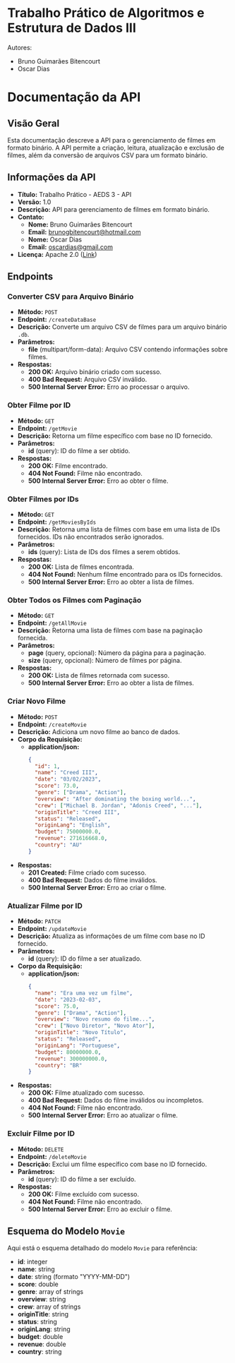# Trabalho Prático de Algoritmos e Estrutura de Dados III

Autores: 
- Bruno Guimarães Bitencourt 
- Oscar Dias

# Documentação da API

## Visão Geral

Esta documentação descreve a API para o gerenciamento de filmes em formato binário. A API permite a criação, leitura, atualização e exclusão de filmes, além da conversão de arquivos CSV para um formato binário.

## Informações da API

- **Título:** Trabalho Prático - AEDS 3 - API
- **Versão:** 1.0
- **Descrição:** API para gerenciamento de filmes em formato binário.
- **Contato:**
  - **Nome:** Bruno Guimarães Bitencourt
  - **Email:** brunogbitencourt@hotmail.com
  - **Nome:** Oscar Dias
  - **Email:** oscardias@gmail.com
- **Licença:** Apache 2.0 ([Link](http://springdoc.org))

## Endpoints

### Converter CSV para Arquivo Binário

- **Método:** `POST`
- **Endpoint:** `/createDataBase`
- **Descrição:** Converte um arquivo CSV de filmes para um arquivo binário `.db`.
- **Parâmetros:**
  - **file** (multipart/form-data): Arquivo CSV contendo informações sobre filmes.
- **Respostas:**
  - **200 OK:** Arquivo binário criado com sucesso.
  - **400 Bad Request:** Arquivo CSV inválido.
  - **500 Internal Server Error:** Erro ao processar o arquivo.

### Obter Filme por ID

- **Método:** `GET`
- **Endpoint:** `/getMovie`
- **Descrição:** Retorna um filme específico com base no ID fornecido.
- **Parâmetros:**
  - **id** (query): ID do filme a ser obtido.
- **Respostas:**
  - **200 OK:** Filme encontrado.
  - **404 Not Found:** Filme não encontrado.
  - **500 Internal Server Error:** Erro ao obter o filme.

### Obter Filmes por IDs

- **Método:** `GET`
- **Endpoint:** `/getMoviesByIds`
- **Descrição:** Retorna uma lista de filmes com base em uma lista de IDs fornecidos. IDs não encontrados serão ignorados.
- **Parâmetros:**
  - **ids** (query): Lista de IDs dos filmes a serem obtidos.
- **Respostas:**
  - **200 OK:** Lista de filmes encontrada.
  - **404 Not Found:** Nenhum filme encontrado para os IDs fornecidos.
  - **500 Internal Server Error:** Erro ao obter a lista de filmes.

### Obter Todos os Filmes com Paginação

- **Método:** `GET`
- **Endpoint:** `/getAllMovie`
- **Descrição:** Retorna uma lista de filmes com base na paginação fornecida.
- **Parâmetros:**
  - **page** (query, opcional): Número da página para a paginação.
  - **size** (query, opcional): Número de filmes por página.
- **Respostas:**
  - **200 OK:** Lista de filmes retornada com sucesso.
  - **500 Internal Server Error:** Erro ao obter a lista de filmes.

### Criar Novo Filme

- **Método:** `POST`
- **Endpoint:** `/createMovie`
- **Descrição:** Adiciona um novo filme ao banco de dados.
- **Corpo da Requisição:**
  - **application/json:**
    ```json
    {
      "id": 1,
      "name": "Creed III",
      "date": "03/02/2023",
      "score": 73.0,
      "genre": ["Drama", "Action"],
      "overview": "After dominating the boxing world...",
      "crew": ["Michael B. Jordan", "Adonis Creed", "..."],
      "originTitle": "Creed III",
      "status": "Released",
      "originLang": "English",
      "budget": 75000000.0,
      "revenue": 271616668.0,
      "country": "AU"
    }
    ```
- **Respostas:**
  - **201 Created:** Filme criado com sucesso.
  - **400 Bad Request:** Dados do filme inválidos.
  - **500 Internal Server Error:** Erro ao criar o filme.

### Atualizar Filme por ID

- **Método:** `PATCH`
- **Endpoint:** `/updateMovie`
- **Descrição:** Atualiza as informações de um filme com base no ID fornecido.
- **Parâmetros:**
  - **id** (query): ID do filme a ser atualizado.
- **Corpo da Requisição:**
  - **application/json:**
    ```json
    {
      "name": "Era uma vez um filme",
      "date": "2023-02-03",
      "score": 75.0,
      "genre": ["Drama", "Action"],
      "overview": "Novo resumo do filme...",
      "crew": ["Novo Diretor", "Novo Ator"],
      "originTitle": "Novo Título",
      "status": "Released",
      "originLang": "Portuguese",
      "budget": 80000000.0,
      "revenue": 300000000.0,
      "country": "BR"
    }
    ```
- **Respostas:**
  - **200 OK:** Filme atualizado com sucesso.
  - **400 Bad Request:** Dados do filme inválidos ou incompletos.
  - **404 Not Found:** Filme não encontrado.
  - **500 Internal Server Error:** Erro ao atualizar o filme.

### Excluir Filme por ID

- **Método:** `DELETE`
- **Endpoint:** `/deleteMovie`
- **Descrição:** Exclui um filme específico com base no ID fornecido.
- **Parâmetros:**
  - **id** (query): ID do filme a ser excluído.
- **Respostas:**
  - **200 OK:** Filme excluído com sucesso.
  - **404 Not Found:** Filme não encontrado.
  - **500 Internal Server Error:** Erro ao excluir o filme.

## Esquema do Modelo `Movie`

Aqui está o esquema detalhado do modelo `Movie` para referência:

- **id**: integer
- **name**: string
- **date**: string (formato "YYYY-MM-DD")
- **score**: double
- **genre**: array of strings
- **overview**: string
- **crew**: array of strings
- **originTitle**: string
- **status**: string
- **originLang**: string
- **budget**: double
- **revenue**: double
- **country**: string

